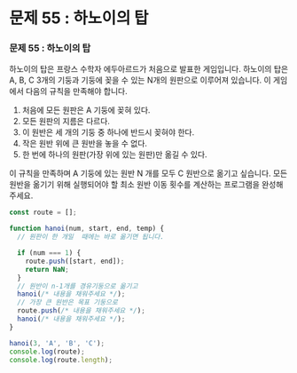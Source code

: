 # 문제 55 : 하노이의 탑

### 문제 55 : 하노이의 탑

하노이의 탑은 프랑스 수학자 에두아르드가 처음으로 발표한 게임입니다. 하노이의 탑은 A, B, C 3개의 기둥과 기둥에 꽂을 수 있는 N개의 원판으로 이루어져 있습니다. 이 게임에서 다음의 규칙을 만족해야 합니다.

1. 처음에 모든 원판은 A 기둥에 꽂혀 있다.
2. 모든 원판의 지름은 다르다.
3. 이 원반은 세 개의 기둥 중 하나에 반드시 꽂혀야 한다.
4. 작은 원반 위에 큰 원반을 놓을 수 없다.
5. 한 번에 하나의 원판\(가장 위에 있는 원판\)만 옮길 수 있다.

이 규칙을 만족하며 A 기둥에 있는 원반 N 개를 모두 C 원반으로 옮기고 싶습니다. 모든 원반을 옮기기 위해 실행되어야 할  최소 원반 이동 횟수를 계산하는 프로그램을 완성해주세요. 

```javascript
const route = [];

function hanoi(num, start, end, temp) {
  // 원판이 한 개일  때에는 바로 옮기면 됩니다.

  if (num === 1) {
    route.push([start, end]);
    return NaN;
  }
  // 원반이 n-1개를 경유기둥으로 옮기고
  hanoi(/* 내용을 채워주세요 */);
  // 가장 큰 원반은 목표 기둥으로
  route.push(/* 내용을 채워주세요 */);
  hanoi(/* 내용을 채워주세요 */);
}

hanoi(3, 'A', 'B', 'C');
console.log(route);
console.log(route.length);
```

